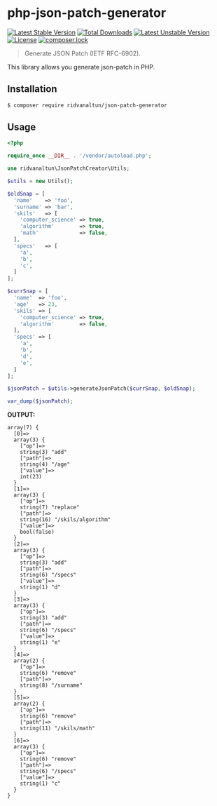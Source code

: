 # php-json-patch-generator

[![Latest Stable Version](https://poser.pugx.org/ridvanaltun/json-patch-generator/v/stable)](https://packagist.org/packages/ridvanaltun/json-patch-generator)
[![Total Downloads](https://poser.pugx.org/ridvanaltun/json-patch-generator/downloads)](https://packagist.org/packages/ridvanaltun/json-patch-generator)
[![Latest Unstable Version](https://poser.pugx.org/ridvanaltun/json-patch-generator/v/unstable)](https://packagist.org/packages/ridvanaltun/json-patch-generator)
[![License](https://poser.pugx.org/ridvanaltun/json-patch-generator/license)](https://packagist.org/packages/ridvanaltun/json-patch-generator)
[![composer.lock](https://poser.pugx.org/ridvanaltun/json-patch-generator/composerlock)](https://packagist.org/packages/ridvanaltun/json-patch-generator)

> Generate JSON Patch (IETF RFC-6902).

This library allows you generate json-patch in PHP.

## Installation

```bash
$ composer require ridvanaltun/json-patch-generator
```

## Usage

```php
<?php

require_once __DIR__ . '/vendor/autoload.php';

use ridvanaltun\JsonPatchCreator\Utils;

$utils = new Utils();

$oldSnap = [
  'name'    => 'foo',
  'surname' => 'bar',
  'skils'   => [
    'computer_science' => true,
    'algorithm'        => true,
    'math'             => false,
  ],
  'specs'   => [
    'a',
    'b',
    'c',
  ]
];

$currSnap = [
  'name'  => 'foo',
  'age'   => 23,
  'skils' => [
    'computer_science' => true,
    'algorithm'        => false,
  ],
  'specs' => [
    'a',
    'b',
    'd',
    'e',
  ]
];

$jsonPatch = $utils->generateJsonPatch($currSnap, $oldSnap);

var_dump($jsonPatch);
```
**OUTPUT:**
```
array(7) {
  [0]=>
  array(3) {
    ["op"]=>
    string(3) "add"
    ["path"]=>
    string(4) "/age"
    ["value"]=>
    int(23)
  }
  [1]=>
  array(3) {
    ["op"]=>
    string(7) "replace"
    ["path"]=>
    string(16) "/skils/algorithm"
    ["value"]=>
    bool(false)
  }
  [2]=>
  array(3) {
    ["op"]=>
    string(3) "add"
    ["path"]=>
    string(6) "/specs"
    ["value"]=>
    string(1) "d"
  }
  [3]=>
  array(3) {
    ["op"]=>
    string(3) "add"
    ["path"]=>
    string(6) "/specs"
    ["value"]=>
    string(1) "e"
  }
  [4]=>
  array(2) {
    ["op"]=>
    string(6) "remove"
    ["path"]=>
    string(8) "/surname"
  }
  [5]=>
  array(2) {
    ["op"]=>
    string(6) "remove"
    ["path"]=>
    string(11) "/skils/math"
  }
  [6]=>
  array(3) {
    ["op"]=>
    string(6) "remove"
    ["path"]=>
    string(6) "/specs"
    ["value"]=>
    string(1) "c"
  }
}
```
